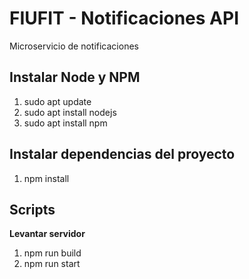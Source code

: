 # FIUFIT - Notificaciones API
Microservicio de notificaciones

## Instalar Node y NPM
1. sudo apt update
2. sudo apt install nodejs
3. sudo apt install npm

## Instalar dependencias del proyecto ##
1. npm install

## Scripts

**Levantar servidor**
1. npm run build
2. npm run start
